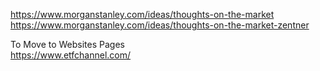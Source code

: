 



https://www.morganstanley.com/ideas/thoughts-on-the-market       
https://www.morganstanley.com/ideas/thoughts-on-the-market-zentner            
      
To Move to Websites Pages        
https://www.etfchannel.com/      
      
